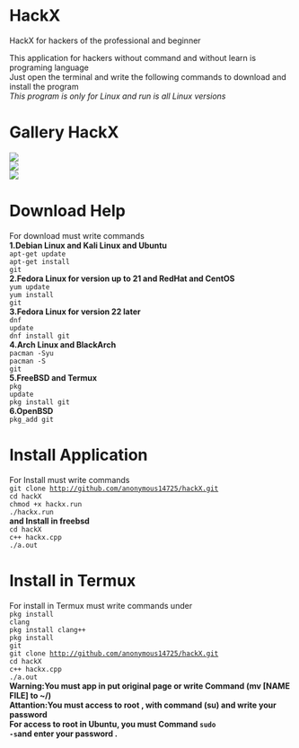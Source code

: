 # HackX
HackX for hackers of the professional and beginner<br>

This application for hackers without command and without learn is programing language<br>
Just open the terminal and write the following commands to download and install the program<br>
<i>This program is only for Linux and run is all Linux versions</i>
# Gallery HackX
 <img src="http://uupload.ir/files/92fl_screenshot_from_2019-07-18_19-56-43.png"><br>
 <img src="http://uupload.ir/files/a584_screenshot_from_2019-07-18_19-53-04.png"><br>
 <img src="http://uupload.ir/files/pvee_screenshot_from_2019-07-18_19-56-14.png">
# Download Help
For download must write commands<br>
<b>1.Debian Linux and Kali Linux and Ubuntu</b><br>
<code>apt-get update</code><br>
<code>apt-get install git</code><br>
<b>2.Fedora Linux for version up to 21 and RedHat and CentOS</b><br>
<code>yum update</code><br>
<code>yum install git</code><br>
<b>3.Fedora Linux for version 22 later </b><br>
<code>dnf update</code><br>
<code>dnf install git</code><br>
<b>4.Arch Linux and BlackArch</b><br>
<code>pacman -Syu</code><br>
<code>pacman -S git</code><br>
<b>5.FreeBSD and Termux</b><br>
<code>pkg update</code><br>
<code>pkg install git</code><br>
<b>6.OpenBSD</b><br>
<code>pkg_add git</code><br>
# Install Application
For Install must write commands<br>
<code>git clone http://github.com/anonymous14725/hackX.git</code><br>
<code>cd hackX</code><br>
<code>chmod +x hackx.run</code><br>
<code>./hackx.run</code><br>
__and Install in freebsd__<br>
<code>cd hackX</code><br>
<code>c++ hackx.cpp</code><br>
<code>./a.out</code><br>
# Install in Termux
For install in Termux must write commands under<br>
<code>pkg install clang</code><br>
<code>pkg install clang++</code><br>
<code>pkg install git</code><br>
<code>git clone http://github.com/anonymous14725/hackX.git</code><br>
<code>cd hackX</code><br>
<code>c++ hackx.cpp</code><br>
<code>./a.out</code><br>
__Warning:You must app in put original page or write Command (mv [NAME FILE] to ~/) <br>
Attantion:You must access to root , with command (su) and write your password__ <br>
__For access to root in Ubuntu, you must Command <code>sudo -s</code>and enter your password .__
